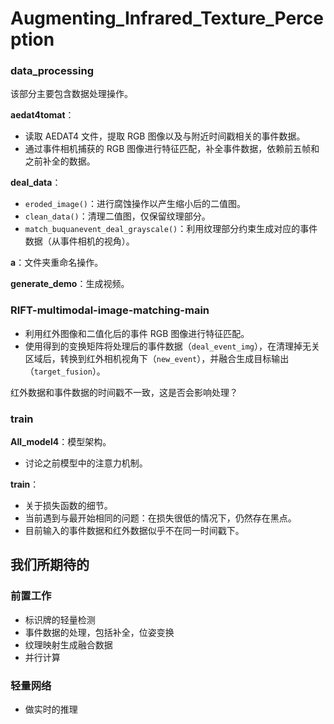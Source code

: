 # Augmenting_Infrared_Texture_Perception

### **data_processing**
该部分主要包含数据处理操作。

**aedat4tomat**：
- 读取 AEDAT4 文件，提取 RGB 图像以及与附近时间戳相关的事件数据。
- 通过事件相机捕获的 RGB 图像进行特征匹配，补全事件数据，依赖前五帧和之前补全的数据。

**deal_data**：
- `eroded_image()`：进行腐蚀操作以产生缩小后的二值图。
- `clean_data()`：清理二值图，仅保留纹理部分。
- `match_buquanevent_deal_grayscale()`：利用纹理部分约束生成对应的事件数据（从事件相机的视角）。

**a**：文件夹重命名操作。

**generate_demo**：生成视频。

### **RIFT-multimodal-image-matching-main**

- 利用红外图像和二值化后的事件 RGB 图像进行特征匹配。
- 使用得到的变换矩阵将处理后的事件数据（`deal_event_img`），在清理掉无关区域后，转换到红外相机视角下（`new_event`），并融合生成目标输出（`target_fusion`）。

红外数据和事件数据的时间戳不一致，这是否会影响处理？

### **train**
**All_model4**：模型架构。
- 讨论之前模型中的注意力机制。

**train**：
- 关于损失函数的细节。
- 当前遇到与最开始相同的问题：在损失很低的情况下，仍然存在黑点。
- 目前输入的事件数据和红外数据似乎不在同一时间戳下。


## 我们所期待的
### 前置工作
+ 标识牌的轻量检测
+ 事件数据的处理，包括补全，位姿变换
+ 纹理映射生成融合数据
+ 并行计算
### 轻量网络
+ 做实时的推理



